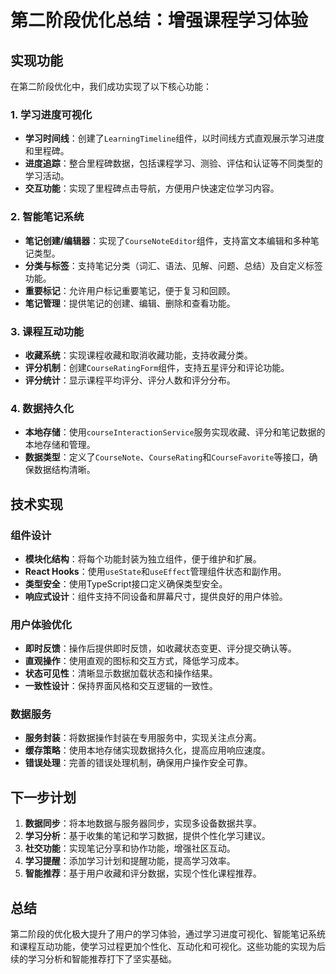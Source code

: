 # 第二阶段优化总结：增强课程学习体验

## 实现功能

在第二阶段优化中，我们成功实现了以下核心功能：

### 1. 学习进度可视化

- **学习时间线**：创建了`LearningTimeline`组件，以时间线方式直观展示学习进度和里程碑。
- **进度追踪**：整合里程碑数据，包括课程学习、测验、评估和认证等不同类型的学习活动。
- **交互功能**：实现了里程碑点击导航，方便用户快速定位学习内容。

### 2. 智能笔记系统

- **笔记创建/编辑器**：实现了`CourseNoteEditor`组件，支持富文本编辑和多种笔记类型。
- **分类与标签**：支持笔记分类（词汇、语法、见解、问题、总结）及自定义标签功能。
- **重要标记**：允许用户标记重要笔记，便于复习和回顾。
- **笔记管理**：提供笔记的创建、编辑、删除和查看功能。

### 3. 课程互动功能

- **收藏系统**：实现课程收藏和取消收藏功能，支持收藏分类。
- **评分机制**：创建`CourseRatingForm`组件，支持五星评分和评论功能。
- **评分统计**：显示课程平均评分、评分人数和评分分布。

### 4. 数据持久化

- **本地存储**：使用`courseInteractionService`服务实现收藏、评分和笔记数据的本地存储和管理。
- **数据类型**：定义了`CourseNote`、`CourseRating`和`CourseFavorite`等接口，确保数据结构清晰。

## 技术实现

### 组件设计

- **模块化结构**：将每个功能封装为独立组件，便于维护和扩展。
- **React Hooks**：使用`useState`和`useEffect`管理组件状态和副作用。
- **类型安全**：使用TypeScript接口定义确保类型安全。
- **响应式设计**：组件支持不同设备和屏幕尺寸，提供良好的用户体验。

### 用户体验优化

- **即时反馈**：操作后提供即时反馈，如收藏状态变更、评分提交确认等。
- **直观操作**：使用直观的图标和交互方式，降低学习成本。
- **状态可见性**：清晰显示数据加载状态和操作结果。
- **一致性设计**：保持界面风格和交互逻辑的一致性。

### 数据服务

- **服务封装**：将数据操作封装在专用服务中，实现关注点分离。
- **缓存策略**：使用本地存储实现数据持久化，提高应用响应速度。
- **错误处理**：完善的错误处理机制，确保用户操作安全可靠。

## 下一步计划

1. **数据同步**：将本地数据与服务器同步，实现多设备数据共享。
2. **学习分析**：基于收集的笔记和学习数据，提供个性化学习建议。
3. **社交功能**：实现笔记分享和协作功能，增强社区互动。
4. **学习提醒**：添加学习计划和提醒功能，提高学习效率。
5. **智能推荐**：基于用户收藏和评分数据，实现个性化课程推荐。

## 总结

第二阶段的优化极大提升了用户的学习体验，通过学习进度可视化、智能笔记系统和课程互动功能，使学习过程更加个性化、互动化和可视化。这些功能的实现为后续的学习分析和智能推荐打下了坚实基础。 